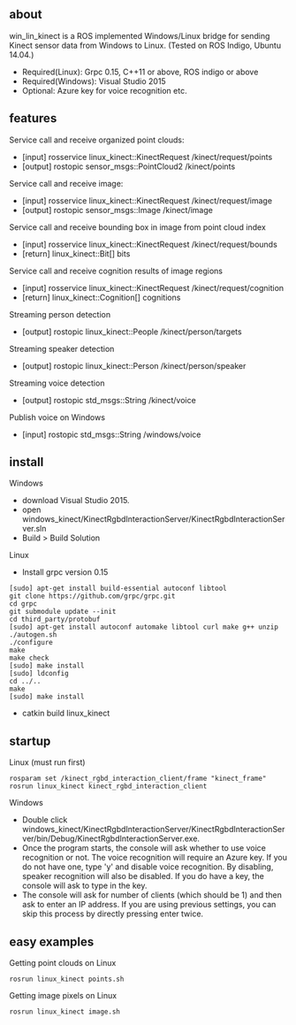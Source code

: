 ## about

win_lin_kinect is a ROS implemented Windows/Linux bridge for sending Kinect sensor data from Windows to Linux. (Tested on ROS Indigo, Ubuntu 14.04.)
- Required(Linux): Grpc 0.15, C++11 or above, ROS indigo or above  
- Required(Windows): Visual Studio 2015  
- Optional: Azure key for voice recognition etc.  

## features

Service call and receive organized point clouds:
- [input] rosservice linux_kinect::KinectRequest  /kinect/request/points
- [output] rostopic sensor_msgs::PointCloud2 /kinect/points

Service call and receive image:
- [input] rosservice linux_kinect::KinectRequest /kinect/request/image
- [output] rostopic sensor_msgs::Image /kinect/image

Service call and receive bounding box in image from point cloud index
- [input] rosservice linux_kinect::KinectRequest /kinect/request/bounds
- [return] linux_kinect::Bit[] bits

Service call and receive cognition results of image regions
- [input] rosservice linux_kinect::KinectRequest /kinect/request/cognition
- [return] linux_kinect::Cognition[] cognitions

Streaming person detection
- [output] rostopic linux_kinect::People /kinect/person/targets

Streaming speaker detection
- [output] rostopic linux_kinect::Person /kinect/person/speaker

Streaming voice detection
- [output] rostopic std_msgs::String /kinect/voice

Publish voice on Windows
- [input] rostopic std_msgs::String /windows/voice

## install

Windows
- download Visual Studio 2015.
- open windows_kinect/KinectRgbdInteractionServer/KinectRgbdInteractionServer.sln
- Build > Build Solution

Linux
- Install grpc version 0.15
```
[sudo] apt-get install build-essential autoconf libtool
git clone https://github.com/grpc/grpc.git
cd grpc
git submodule update --init
cd third_party/protobuf
[sudo] apt-get install autoconf automake libtool curl make g++ unzip
./autogen.sh
./configure
make
make check
[sudo] make install
[sudo] ldconfig
cd ../..
make
[sudo] make install
```
- catkin build linux_kinect

## startup

Linux (must run first)
```
rosparam set /kinect_rgbd_interaction_client/frame "kinect_frame"
rosrun linux_kinect kinect_rgbd_interaction_client
```

Windows
- Double click windows_kinect/KinectRgbdInteractionServer/KinectRgbdInteractionServer/bin/Debug/KinectRgbdInteractionServer.exe.
- Once the program starts, the console will ask whether to use voice recognition or not. The voice recognition will require an Azure key. If you do not have one, type 'y' and disable voice recognition. By disabling, speaker recognition will also be disabled. If you do have a key, the console will ask to type in the key.
- The console will ask for number of clients (which should be 1) and then ask to enter an IP address. If you are using previous settings, you can skip this process by directly pressing enter twice.

## easy examples

Getting point clouds on Linux
```
rosrun linux_kinect points.sh
```

Getting image pixels on Linux
```
rosrun linux_kinect image.sh
```
